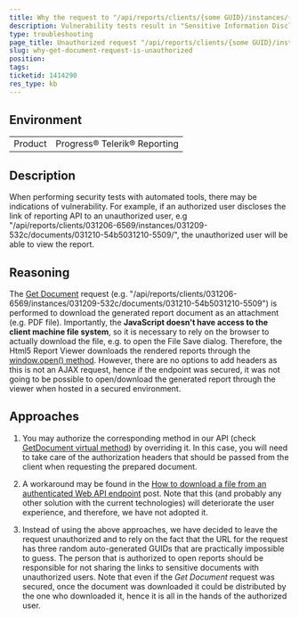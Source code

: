 ```yaml
---
title: Why the request to "/api/reports/clients/{some GUID}/instances/{some GUID}/documents/{some GUID} is not authorized"
description: Vulnerability tests result in "Sensitive Information Disclosure via API Response", "Internal Path Disclosure" or similar on "/api/reports/clients/{some GUID}/instances/{some GUID}/documents/{some GUID}"
type: troubleshooting
page_title: Unauthorized request "/api/reports/clients/{some GUID}/instances/{some GUID}/documents/{some GUID}"
slug: why-get-document-request-is-unauthorized
position: 
tags: 
ticketid: 1414290
res_type: kb
---
```


## Environment
<table>
    <tbody>
	    <tr>
	    	<td>Product</td>
	    	<td>Progress® Telerik® Reporting</td>
	    </tr>
    </tbody>
</table>


## Description
When performing security tests with automated tools, there may be indications of vulnerability. For example, if an authorized user discloses the link of reporting API to an unauthorized user, e.g "/api/reports/clients/031206-6569/instances/031209-532c/documents/031210-54b5031210-5509/", the unauthorized user will be able to view the report.


## Reasoning
The [Get Document](../telerik-reporting-rest-documents-api-get-document) request (e.g. "/api/reports/clients/031206-6569/instances/031209-532c/documents/031210-54b5031210-5509") is performed to download the generated report document as an attachment (e.g. PDF file). Importantly, the __JavaScript doesn't have access to the client machine file system__, so it is necessary to rely on the browser to actually download the file, e.g. to open the File Save dialog. Therefore, the Html5 Report Viewer downloads the rendered reports through the [window.open() method](https://www.w3schools.com/jsref/met_win_open.asp). However, there are no options to add headers as this is not an AJAX request, hence if the endpoint was secured, it was not going to be possible to open/download the generated report through the viewer when hosted in a secured environment.

## Approaches
1. You may authorize the corresponding method in our API (check [GetDocument virtual method](../m-telerik-reporting-services-webapi-reportscontrollerbase-getdocument)) by overriding it. In this case, you will need to take care of the authorization headers that should be passed from the client when requesting the prepared document.  

2. A workaround may be found in the [How to download a file from an authenticated Web API endpoint](https://royaljay.com/development/how-to-download-files-from-authenticated-web-api-endpoints/) post. Note that this (and probably any other solution with the current technologies) will deteriorate the user experience, and therefore, we have not adopted it.

3. Instead of using the above approaches, we have decided to leave the request unauthorized and to rely on the fact that the URL for the request has three random auto-generated GUIDs that are practically impossible to guess. The person that is authorized to open reports should be responsible for not sharing the links to sensitive documents with unauthorized users. Note that even if the _Get Document_ request was secured, once the document was downloaded it could be distributed by the one who downloaded it, hence it is all in the hands of the authorized user.
